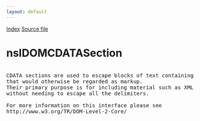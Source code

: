 ```yaml
---
layout: default
---
```

<div id='links'><a href="../index.html">Index</a>
<a href="http://dxr.mozilla.org/mozilla-central/source/dom/interfaces/core/nsIDOMCDATASection.idl">Source file</a>
</div>

# nsIDOMCDATASection #
<pre>  
CDATA sections are used to escape blocks of text containing characters   
that would otherwise be regarded as markup.  
Their primary purpose is for including material such as XML fragments,   
without needing to escape all the delimiters.  
  
For more information on this interface please see   
http://www.w3.org/TR/DOM-Level-2-Core/  
  
</pre>